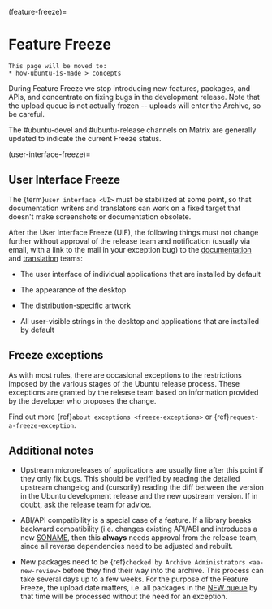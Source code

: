 (feature-freeze)=
# Feature Freeze

```{note}
This page will be moved to:
* how-ubuntu-is-made > concepts
```

During Feature Freeze we stop introducing new features, packages, and APIs, and
concentrate on fixing bugs in the development release. Note that the upload
queue is not actually frozen -- uploads will enter the Archive, so be careful.

The #ubuntu-devel and #ubuntu-release channels on Matrix are generally updated
to indicate the current Freeze status.

(user-interface-freeze)=
## User Interface Freeze

The {term}`user interface <UI>` must be stabilized at some point, so that
documentation writers and translators can work on a fixed target that doesn't
make screenshots or documentation obsolete.

After the User Interface Freeze (UIF), the following things must not change
further without approval of the release team and notification (usually via
email, with a link to the mail in your exception bug) to the
[documentation](https://lists.ubuntu.com/mailman/listinfo/ubuntu-doc) and
[translation](https://lists.ubuntu.com/mailman/listinfo/ubuntu-translators)
teams:

* The user interface of individual applications that are installed by default

* The appearance of the desktop

* The distribution-specific artwork

* All user-visible strings in the desktop and applications that are installed
  by default


## Freeze exceptions

As with most rules, there are occasional exceptions to the restrictions imposed
by the various stages of the Ubuntu release process. These exceptions are
granted by the release team based on information provided by the developer who
proposes the change.

Find out more {ref}`about exceptions <freeze-exceptions>` or
{ref}`request-a-freeze-exception`.

## Additional notes

* Upstream microreleases of applications are usually fine after this point if
  they only fix bugs. This should be verified by reading the detailed upstream
  changelog and (cursorily) reading the diff between the version in the Ubuntu
  development release and the new upstream version. If in doubt, ask the release
  team for advice.

* ABI/API compatibility is a special case of a feature. If a library breaks
  backward compatibility (i.e. changes existing API/ABI and introduces a new
  [SONAME](http://www.netfort.gr.jp/~dancer/column/libpkg-guide/libpkg-guide.html#sonameapiabi),
  then this **always** needs approval from the release team, since all reverse
  dependencies need to be adjusted and rebuilt.

* New packages need to be {ref}`checked by Archive Administrators <aa-new-review>`
  before they find their way into the archive. This process can take several
  days up to a few weeks. For the purpose of the Feature Freeze, the upload date
  matters, i.e. all packages in the
  [NEW queue](https://launchpad.net/ubuntu/saucy/+queue?queue_state=0)
  by that time will be processed without the need for an exception.

